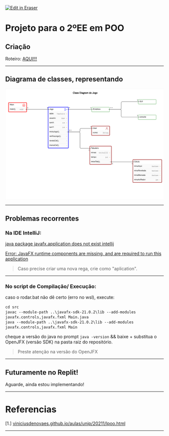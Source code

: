 <p><a target="_blank" href="https://app.eraser.io/workspace/eBwPst8QmxllTjqJEaFD" id="edit-in-eraser-github-link"><img alt="Edit in Eraser" src="https://firebasestorage.googleapis.com/v0/b/second-petal-295822.appspot.com/o/images%2Fgithub%2FOpen%20in%20Eraser.svg?alt=media&amp;token=968381c8-a7e7-472a-8ed6-4a6626da5501"></a></p>

# Projeto para o 2ºEE em POO
## Criação
Roteiro: [﻿AQUI!!!](https://drive.google.com/file/d/1JilxkVmk3AX6HuuT0fsHob_FmkzEWcIn/view) 

---

## Diagrama de classes, representando
![Figure 1](/.eraser/eBwPst8QmxllTjqJEaFD___ibsr7NFOmZXGn92bwac608CiSpo2___---figure---vwZ_tWMDeuN5SXjqxJ9fB---figure---x6unebMDUbX_A9iBRd3dxQ.png "Figure 1")



---

## Problemas recorrentes
### Na IDE IntelliJ:
[﻿java package javafx.application does not exist intellij](https://www.youtube.com/watch?v=b60Fl2WLaQY) 

[﻿Error: JavaFX runtime components are missing, and are required to run this application](https://www.youtube.com/watch?v=hS_6ek9rTco) 

>   Caso precise criar uma nova rega, crie como "aplication".  

---

### No script de Compilação/ Execução:
caso o rodar.bat não dê certo (erro no wsl), execute:

```
cd src
javac --module-path ..\javafx-sdk-21.0.2\lib --add-modules javafx.controls,javafx.fxml Main.java
java --module-path ..\javafx-sdk-21.0.2\lib --add-modules javafx.controls,javafx.fxml Main
```
cheque a versão do java no prompt `java -version` && baixe + substitua o OpenJFX (versão SDK) na pasta raiz do repositório. 

>   Preste atenção na versão do OpenJFX  

---

## Futuramente no Replit!
Aguarde, ainda estou implementando!

---

# Referencias
[1.] [﻿viniciusdenovaes.github.io/aulas/unip/20211/lpoo.html](https://viniciusdenovaes.github.io/aulas/unip/20211/lpoo.html) 

---

<!-- comment-->


<!--- Eraser file: https://app.eraser.io/workspace/eBwPst8QmxllTjqJEaFD --->
